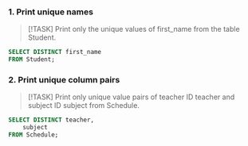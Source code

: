 ### 1. Print unique names
> [!TASK]
> Print only the unique values of first_name from the table Student.
```sql
SELECT DISTINCT first_name
FROM Student;
```

### 2. Print unique column pairs
> [!TASK]
> Print only unique value pairs of teacher ID teacher and subject ID subject from Schedule.
```sql
SELECT DISTINCT teacher,
	subject
FROM Schedule;
```